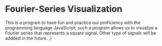 # Fourier-Series Visualization
This is a program to have fun and practice our proficiency with the programming language JavaScript, such a program allows us to visualize a Fourier series that represents a square signal. Other type of signals will be addded in the future. ;)

